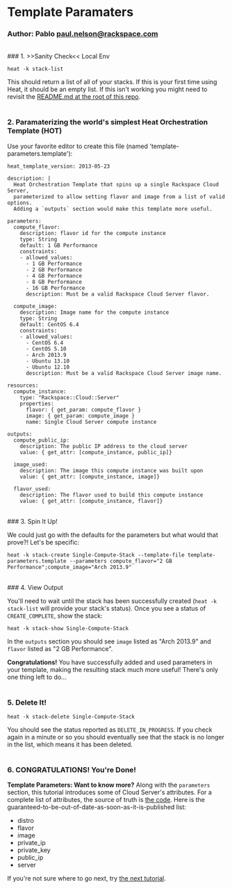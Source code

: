 # Template Paramaters
### Author: Pablo <paul.nelson@rackspace.com>
</br>
### 1. >>Sanity Check<< Local Env

```shell
heat -k stack-list
```

This should return a list of all of your stacks. If this is your first time using Heat, it should be an empty list. If this isn't working you might need to revisit the [README.md at the root of this repo](/).
</br>
</br>
### 2. Paramaterizing the world's simplest Heat Orchestration Template (HOT)

Use your favorite editor to create this file (named 'template-parameters.template'):

```shell
heat_template_version: 2013-05-23

description: |
  Heat Orchestration Template that spins up a single Rackspace Cloud Server,
  parameterized to allow setting flavor and image from a list of valid options.
  Adding a `outputs` section would make this template more useful.

parameters:
  compute_flavor:
    description: flavor id for the compute instance
    type: String
    default: 1 GB Performance
    constraints:
    - allowed_values:
      - 1 GB Performance
      - 2 GB Performance
      - 4 GB Performance
      - 8 GB Performance
      - 16 GB Performance
      description: Must be a valid Rackspace Cloud Server flavor.

  compute_image:
    description: Image name for the compute instance
    type: String
    default: CentOS 6.4
    constraints:
    - allowed_values:
      - CentOS 6.4
      - CentOS 5.10
      - Arch 2013.9
      - Ubuntu 13.10
      - Ubuntu 12.10
      description: Must be a valid Rackspace Cloud Server image name.

resources:
  compute_instance:
    type: "Rackspace::Cloud::Server"
    properties:
      flavor: { get_param: compute_flavor }
      image: { get_param: compute_image }
      name: Single Cloud Server compute instance

outputs:
  compute_public_ip:
    description: The public IP address to the cloud server
    value: { get_attr: [compute_instance, public_ip]}

  image_used:
    description: The image this compute instance was built upon
    value: { get_attr: [compute_instance, image]}

  flavor_used:
    description: The flavor used to build this compute instance
    value: { get_attr: [compute_instance, flavor]}
```
</br>
### 3. Spin It Up!

We could just go with the defaults for the parameters but what would that prove?! Let's be specific:

```shell
heat -k stack-create Single-Compute-Stack --template-file template-parameters.template --parameters compute_flavor="2 GB Performance";compute_image="Arch 2013.9"
```

</br>
### 4. View Output

You'll need to wait until the stack has been successfully created (`heat -k stack-list` will provide your stack's status). Once you see a status of `CREATE_COMPLETE`, show the stack:

```shell
heat -k stack-show Single-Compute-Stack
```

In the `outputs` section you should see `image` listed as "Arch 2013.9" and `flavor` listed as "2 GB Performance".

__Congratulations!__ You have successfully added and used parameters in your template, making the resulting stack much more useful! There's only one thing left to do...
</br>
</br>
### 5. Delete It!

```shell
heat -k stack-delete Single-Compute-Stack
```

You should see the status reported as `DELETE_IN_PROGRESS`. If you check again in a minute or so you should eventually see that the stack is no longer in the list, which means it has been deleted.
</br>
</br>
### 6. CONGRATULATIONS! You're Done!

__Template Parameters: Want to know more?__ Along with the `parameters` section, this tutorial introduces some of Cloud Server's attributes. For a complete list of attributes, the source of truth is <a href="https://github.com/openstack/heat/blob/master/contrib/rackspace/heat/engine/plugins/cloud_server.py" target="_blank">the code</a>. Here is the guaranteed-to-be-out-of-date-as-soon-as-it-is-published list:

* distro
* flavor
* image
* private_ip
* private_key
* public_ip
* server

If you're not sure where to go next, try [the next tutorial](/109.Resource-Groups).
